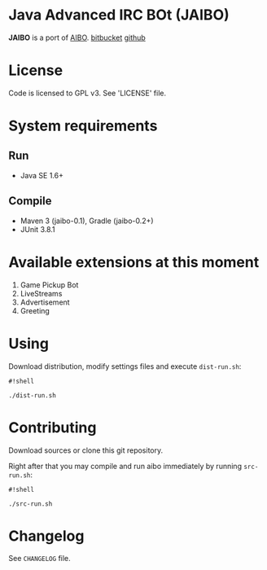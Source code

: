 # Java Advanced IRC BOt (JAIBO)
**JAIBO** is a port of [AIBO](https://bitbucket.org/fx_/aibo).
[bitbucket](https://bitbucket.org/fx_/jaibo/)
[github](https://github.com/vityafx/jaibo)

# License
Code is licensed to GPL v3. See 'LICENSE' file.

# System requirements
## Run
* Java SE 1.6+

## Compile
* Maven 3 (jaibo-0.1), Gradle (jaibo-0.2+)
* JUnit 3.8.1

# Available extensions at this moment
1. Game Pickup Bot
2. LiveStreams
3. Advertisement
4. Greeting

# Using
Download distribution, modify settings files and execute `dist-run.sh`:

```
#!shell

./dist-run.sh
```

# Contributing
Download sources or clone this git repository.

Right after that you may compile and run aibo immediately by running `src-run.sh`:

```
#!shell

./src-run.sh
```

# Changelog
See `CHANGELOG` file.